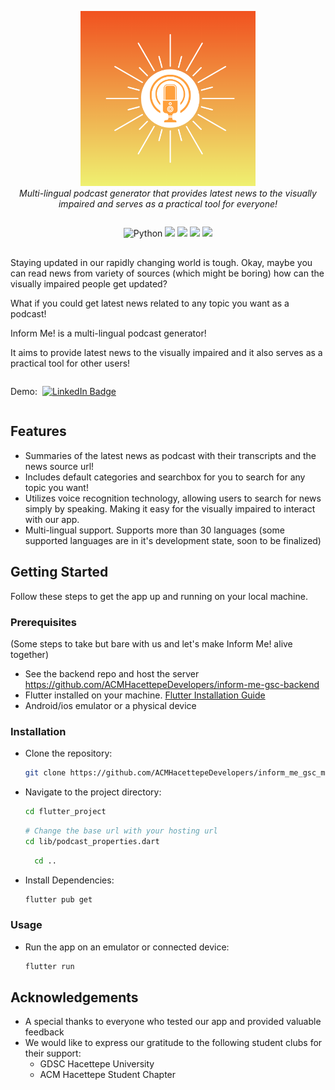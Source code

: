 <p align="center">
  <img src="https://github.com/ACMHacettepeDevelopers/inform_me_gsc_mobile/blob/main/flutter_project/assets/images/5.png" width="280px" alt="Podcast Generator">
  <br>
  <i>Multi-lingual podcast generator that provides latest news to the visually impaired and serves as a practical tool for everyone!</i>
</p>

<div align="center" style="display:flex; gap: 8px; justify-content: center; margin-bottom: 16px">

![Python](https://img.shields.io/badge/Python-%233776AB.svg?style=for-the-badge&logo=Python&logoColor=white)
<img src="https://img.shields.io/badge/GoogleCloud-%234285F4.svg?style=for-the-badge&logo=google-cloud&logoColor=white"/>
  <img src="https://img.shields.io/badge/Flutter-%2302569B.svg?style=for-the-badge&logo=Flutter&logoColor=white"/>
  <img src="https://img.shields.io/badge/dart-%230175C2.svg?style=for-the-badge&logo=dart&logoColor=white"/>
  <img src="https://img.shields.io/badge/Firebase-039cE5?style=for-the-badge&logo=Firebase&logoColor=white/">
  
</div>

Staying updated in our rapidly changing world is tough.  Okay, maybe you can read news from variety of sources (which might be boring) how can the visually impaired people get updated?

What if you could get latest news related to any topic you want as a podcast!

Inform Me! is a multi-lingual podcast generator! 

It aims to provide latest news to the visually impaired and it also serves as a practical tool for other users!
<div style="display:flex; gap: 8px; align-items: center">
  <p>Demo:</p>
  <a href=https://www.youtube.com/watch?v=0bl6tGHzSAw>
    <img src="https://img.shields.io/badge/YouTube-%23FF0000.svg?style=for-the-badge&logo=YouTube&logoColor=white" alt="LinkedIn Badge"/>
  </a> 	
</div>

## Features

- Summaries of the latest news as podcast with their transcripts and the news source url! 
- Includes default categories and searchbox for you to search for any topic you want! 
- Utilizes voice recognition technology, allowing users to search for news simply by speaking. Making it easy for the visually impaired to interact with our app.
- Multi-lingual support. Supports more than 30 languages (some supported languages are in it's development state, soon to be finalized)

## Getting Started

Follow these steps to get the app up and running on your local machine.

### Prerequisites
(Some steps to take but bare with us and let's make Inform Me! alive together)

- See the backend repo and host the server https://github.com/ACMHacettepeDevelopers/inform-me-gsc-backend
- Flutter installed on your machine. [Flutter Installation Guide](https://flutter.dev/docs/get-started/install)
- Android/ios emulator or a physical device

### Installation

- Clone the repository:

  ```bash
  git clone https://github.com/ACMHacettepeDevelopers/inform_me_gsc_mobile
  ```
- Navigate to the project directory:
 
  ```bash
  cd flutter_project
  ```
  ```bash
  # Change the base url with your hosting url
  cd lib/podcast_properties.dart
  ```
  
  ```bash
    cd ..

- Install Dependencies:
 
  ```bash
  flutter pub get
  ```

### Usage
- Run the app on an emulator or connected device:

  ```bash
  flutter run
  ```

## Acknowledgements
- A special thanks to everyone who tested our app and provided valuable feedback
- We would like to express our gratitude to the following student clubs for their support:
  - GDSC Hacettepe University
  - ACM Hacettepe Student Chapter
